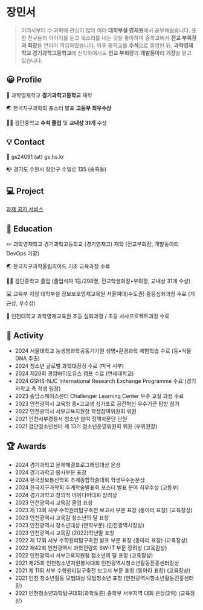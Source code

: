 # 장민서

> 어려서부터 수·과학에 관심이 많아 여러 **대학부설 영재원**에서 공부해왔습니다. 또한 친구들의 이야기를 듣고 목소리를 내는 것을 좋아하여 중학교에서 **전교 부회장과 회장**을 연이어 역임하였습니다. 이후 중학교를 **수석**으로 졸업한 뒤, **과학영재학교 경기과학고등학교**에 진학하여서도 **전교 부회장**과 **개발동아리 기장**을 맡고 있습니다.

## 😀 **Profile**

🏫 과학영재학교 **경기과학고등학교** 재학

🌏 한국지구과학회 포스터 발표 **고등부 최우수상**

👨‍🎓 검단중학교 **수석 졸업** 및 **교내상 31개** 수상

## 💡 Contact

📧 gs24091 (at) gs.hs.kr

📭 경기도 수원시 장안구 수일로 135 (송죽동)

## 💻 Project

[과제 공지 서비스](https://hw.minseo.net)

## 📖 Education

✏️ 과학영재학교 경기과학고등학교 (경기영재고) 재학 (전교부회장, 개발동아리 DevOps 기장)

🌏 한국지구과학올림피아드 기초 교육과정 수료

👨‍🎓 검단중학교 졸업 (졸업석차 1등/298명, 전교학생회장•부회장, 교내상 31개 수상)

💻 교육부 지정 대학부설 정보보호영재교육원 서울여대(수도권) 중등심화과정 수료 (개근상, 우수상)

🧪 인천대학교 과학영재교육원 초등 심화과정 / 초등 사사프로젝트과정 수료

## 🧭 Activity

- 2024 서울대학교 농생명과학공동기기원 생명•환경과학 체험학습 수료 (동•식물 DNA 추출)
- 2024 청소년 글로벌 과학대장정 수료 (미국 서부)
- 2024 제20회 경암바이오유스 캠프 수료 (연세대학교)
- 2024 GSHS-NJC International Research Exchange Programme 수료 (경기과학고 측 학생 팀장)
- 2023 송암스페이스센터 Challenger Learning Center 우주 교실 과정 수료
- 2023 인천광역시 교육청 중•고교생 싱가포르 공간혁신 우수기관 탐방 참가
- 2022 인천광역시 서부교육지원청 학생참여위원회 위원
- 2021 인천서부경찰서 청소년 참여 정책자문단 단원
- 2021 검단청소년센터 제 13기 청소년운영위원회 위원 (부위원장)

## 🏆 Awards

- 2024 경기과학고 문제해결프로그래밍대상 은상
- 2024 경기과학고 봉사부문 표창
- 2024 한국정보통신학회 추계종합학술대회 학생우수논문상
- 2024 한국지구과학회 추계학술발표회 포스터 발표 분야 최우수상 (고등부)
- 2024 경기과학고 창의적 아이디어대회 장려상
- 2023 인천광역시 교육감 졸업 표창
- 2023 제 13회 서부 수학원리탐구축전 보고서 부문 표창 (동아리 표창) (교육장상)
- 2023 인천광역시 교육감 청소년의 달 표창
- 2023 인천광역시 청소년대상 (면학부문) (인천광역시장상)
- 2023 인천광역시 교육감 (2022)학년말 표창
- 2022 제 12회 서부 수학원리탐구축전 발표 부문 표창 (동아리 표창) (교육장상)
- 2022 제42회 인천광역시 과학전람회 SW-IT 부문 장려상 (교육감상)
- 2022 인천광역시 서부교육지원청 청소년의 달 표창 (교육장상)
- 2021 제25회 인천청소년자원봉사대회 인천광역시청소년활동진흥센터장상
- 2021 제 11회 서부 수학원리탐구축전 보고서 부문 표창 (동아리 표창) (교육장상)
- 2021 인천 청소년활동 모범대상 모범청소년 표창 (인천광역시청소년활동진흥센터장)
- 2021 인천청소년과학탐구대회(과학토론) 중학부 서부지역 대회 은상(2위) (교육장상)
